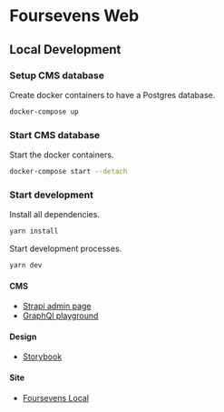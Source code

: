 # Foursevens Web

## Local Development

### Setup CMS database

Create docker containers to have a Postgres database.

```sh
docker-compose up
```

### Start CMS database

Start the docker containers.

```sh
docker-compose start --detach
```

### Start development

Install all dependencies.

```sh
yarn install
```

Start development processes.

```sh
yarn dev
```

#### CMS

- [Strapi admin page](http://localhost:1337/admin)
- [GraphQl playground](http://localhost:1337/graphql)

#### Design

- [Storybook](http://localhost:6006)

#### Site

- [Foursevens Local](http://localhost:3000)
